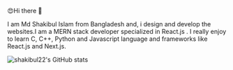 😍Hi there 👋

I am Md Shakibul Islam from Bangladesh and, i design and develop the websites.I am a MERN stack developer specialized in React.js . I really enjoy to learn C, C++, Python and Javascript language and frameworks like React.js and Next.js.

![shakibul22's GitHub stats](https://github-readme-stats.vercel.app/api?username=shakibul22&show_icons=true&theme=radical)

